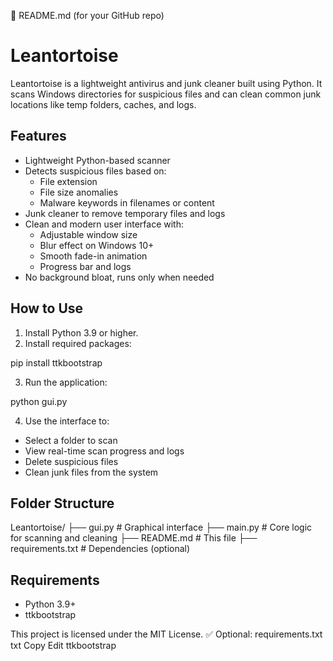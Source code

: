 📄 README.md (for your GitHub repo)

# Leantortoise

Leantortoise is a lightweight antivirus and junk cleaner built using Python. It scans Windows directories for suspicious files and can clean common junk locations like temp folders, caches, and logs.

## Features

- Lightweight Python-based scanner
- Detects suspicious files based on:
  - File extension
  - File size anomalies
  - Malware keywords in filenames or content
- Junk cleaner to remove temporary files and logs
- Clean and modern user interface with:
  - Adjustable window size
  - Blur effect on Windows 10+
  - Smooth fade-in animation
  - Progress bar and logs
- No background bloat, runs only when needed

## How to Use

1. Install Python 3.9 or higher.
2. Install required packages:

pip install ttkbootstrap



3. Run the application:

python gui.py



4. Use the interface to:
- Select a folder to scan
- View real-time scan progress and logs
- Delete suspicious files
- Clean junk files from the system

## Folder Structure

Leantortoise/
├── gui.py # Graphical interface
├── main.py # Core logic for scanning and cleaning
├── README.md # This file
├── requirements.txt # Dependencies (optional)


## Requirements

- Python 3.9+
- ttkbootstrap



This project is licensed under the MIT License.
✅ Optional: requirements.txt
txt
Copy
Edit
ttkbootstrap
